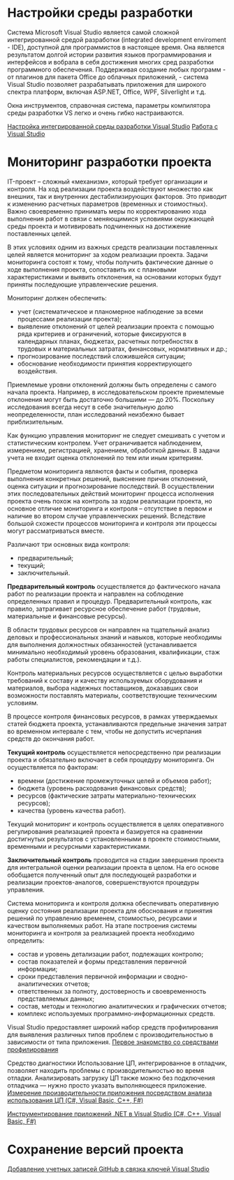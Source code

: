 # Настройки среды разработки
Система Microsoft Visual Studio является самой сложной интегрированной средой разработки (integrated development enviroment - IDE), доступной для программистов в настоящее время. Она является результатом долгой истории развития языков программирования и интерфейсов и вобрала в себя достижения многих сред разработки программного обеспечения. Поддерживая создание любых программ - от плагинов для пакета Office до облачных приложений, - система Visual Studio позволяет разрабатывать приложения для широкого спектра платформ, включая ASP.NET, Office, WPF, Silverlight и т.д. 

Окна инструментов, справочная система, параметры компилятора среды разработки VS легко и очень гибко настраиваются.

[Настройка интегрированной среды разработки Visual Studio](https://learn.microsoft.com/ru-ru/visualstudio/ide/personalizing-the-visual-studio-ide?view=vs-2022)
[Работа с Visual Studio](https://professorweb.ru/my/programs/visual-studio/level1/)



# Мониторинг разработки проекта 
IT-проект – сложный «механизм», который требует организации и контроля.
На ход реализации проекта воздействуют множество как внешних, так и внутренних дестабилизирующих факторов. Это приводит к изменению расчетных параметров (временных и стоимостных). Важно своевременно принимать меры по корректированию хода выполнения работ в связи с меняющимися условиями окружающей среды проекта и мотивировать подчиненных на достижение поставленных целей.

В этих условиях одним из важных средств реализации поставленных целей является мониторинг за ходом реализации проекта.
Задачи мониторинга состоят к тому, чтобы получить фактические данные о ходе выполнения проекта, сопоставить их с плановыми характеристиками и выявить отклонения, на основании которых будут приняты последующие управленческие решения.

Мониторинг должен обеспечить:
- учет (систематическое и планомерное наблюдение за всеми процессами реализации проекта);
- выявление отклонений от целей реализации проекта с помощью ряда критериев и ограничений, которые фиксируются в календарных планах, бюджетах, расчетных потребностях в трудовых и материальных затратах, финансовых, нормативных и др.;
- прогнозирование последствий сложившейся ситуации;
- обоснование необходимости принятия корректирующего воздействия.

Приемлемые уровни отклонений должны быть определены с самого начала проекта. Например, в исследовательском проекте приемлемые отклонения могут быть достаточно большими — до 20%. Поскольку исследования всегда несут в себе значительную долю неопределенности, план исследований неизбежно бывает приблизительным.

Как функцию управления мониторинг не следует смешивать с учетом и статистическим контролем. Учет ограничивается наблюдением, измерением, регистрацией, хранением, обработкой данных. В задачи учета не входит оценка отклонений по тем или иным критериям.

Предметом мониторинга являются факты и события, проверка выполнения конкретных решений, выяснение причин отклонений, оценка ситуации и прогнозирование последствий. В осуществлении этих последовательных действий мониторинг процесса исполнения проекта очень похож на контроль за ходом реализации проекта, но основное отличие мониторинга и контроля – отсутствие в первом и наличие во втором случае управленческих решений. Вследствие большой схожести процессов мониторинга и контроля эти процессы могут рассматриваться вместе.

Различают три основных вида контроля:
- предварительный;
- текущий;
- заключительный.

**Предварительный контроль** осуществляется до фактического начала работ по реализации проекта и направлен на соблюдение определенных правил и процедур. Предварительный контроль, как правило, затрагивает ресурсное обеспечение работ (трудовые, материальные и финансовые ресурсы).

В области трудовых ресурсов он направлен на тщательный анализ деловых и профессиональных знаний и навыков, которые необходимы для выполнения должностных обязанностей (устанавливается минимально необходимый уровень образования, квалификации, стаж работы специалистов, рекомендации и т.д.).

Контроль материальных ресурсов осуществляется с целью выработки требований к составу и качеству используемых оборудования и материалов, выбора надежных поставщиков, доказавших свои возможности поставлять материалы, соответствующие техническим условиям.

В процессе контроля финансовых ресурсов, в рамках утверждаемых статей бюджета проекта, устанавливаются предельные значения затрат во временном интервале с тем, чтобы не допустить исчерпания средств до окончания работ.

**Текущий контроль** осуществляется непосредственно при реализации проекта и обязательно включает в себя процедуру мониторинга. Он осуществляется по факторам:
- времени (достижение промежуточных целей и объемов работ);
- бюджета (уровень расходования финансовых средств);
- ресурсов (фактические затраты материально-технических ресурсов);
- качества (уровень качества работ).

Текущий мониторинг и контроль осуществляется в целях оперативного регулирования реализацией проекта и базируется на сравнении достигнутых результатов с установленными в проекте стоимостными, временными и ресурсными характеристиками.

**Заключительный контроль** проводится на стадии завершения проекта для интегральной оценки реализации проекта в целом. На его основе обобщается полученный опыт для последующей разработки и реализации проектов-аналогов, совершенствуются процедуры управления.

Система мониторинга и контроля должна обеспечивать оперативную оценку состояния реализации проекта для обоснования и принятия решений по управлению временем, стоимостью, ресурсами и качеством выполняемых работ. На этапе построения системы мониторинга и контроля за реализацией проекта необходимо определить:
- состав и уровень детализации работ, подлежащих контролю;
- состав показателей и формы представления первичной информации;
- сроки представления первичной информации и сводно-аналитических отчетов;
- ответственных за полноту, достоверность и своевременность представляемых данных;
- состав, методы и технологию аналитических и графических отчетов;
- комплекс используемых программно-информационных средств.

Visual Studio предоставляет широкий набор средств профилирования для выявления различных типов проблем с производительностью в зависимости от типа приложения. [Первое знакомство со средствами профилирования](https://web.archive.org/web/20210802195618/https://docs.microsoft.com/ru-ru/visualstudio/profiling/profiling-feature-tour?view=vs-2019)

Средство диагностики Использование ЦП, интегрированное в отладчик, позволяет находить проблемы с производительностью во время отладки. Анализировать загрузку ЦП также можно без подключения отладчика — нужно просто указать выполняющееся приложение. [Измерение производительности приложения посредством анализа использования ЦП (C#, Visual Basic, C++, F#)](https://web.archive.org/web/20220418100742/https://docs.microsoft.com/ru-ru/visualstudio/profiling/beginners-guide-to-performance-profiling?view=vs-2019)

[Инструментирование приложений .NET в Visual Studio (C#, C++, Visual Basic, F#)](https://learn.microsoft.com/en-us/visualstudio/profiling/instrumentation?view=vs-2022)

# Сохранение версий проекта

[Добавление учетных записей GitHub в связка ключей Visual Studio](https://learn.microsoft.com/ru-ru/visualstudio/ide/work-with-github-accounts?view=vs-2022)
